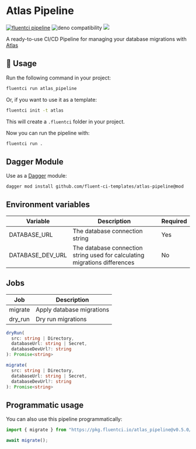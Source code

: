 # Atlas Pipeline

[![fluentci pipeline](https://img.shields.io/badge/dynamic/json?label=pkg.fluentci.io&labelColor=%23000&color=%23460cf1&url=https%3A%2F%2Fapi.fluentci.io%2Fv1%2Fpipeline%2Fatlas_pipeline&query=%24.version)](https://pkg.fluentci.io/atlas_pipeline)
![deno compatibility](https://shield.deno.dev/deno/^1.37)
[![](https://img.shields.io/codecov/c/gh/fluent-ci-templates/atlas-pipeline)](https://codecov.io/gh/fluent-ci-templates/atlas-pipeline)

A ready-to-use CI/CD Pipeline for managing your database migrations with [Atlas](https://atlasgo.io/)

## 🚀 Usage

Run the following command in your project:

```bash
fluentci run atlas_pipeline
```

Or, if you want to use it as a template:

```bash
fluentci init -t atlas
```

This will create a `.fluentci` folder in your project.

Now you can run the pipeline with:

```bash
fluentci run .
```

## Dagger Module

Use as a [Dagger](https://dagger.io) module:

```bash
dagger mod install github.com/fluent-ci-templates/atlas-pipeline@mod
```

## Environment variables

| Variable         | Description                    | Required |
| ---------------- | ------------------------------ | -------- |
| DATABASE_URL     | The database connection string | Yes      |
| DATABASE_DEV_URL | The database connection string used for calculating migrations differences | No      |

## Jobs

| Job       | Description               |
| --------- | ------------------------- |
| migrate   | Apply database migrations |
| dry_run   | Dry run migrations        |

```typescript
dryRun(
  src: string | Directory,
  databaseUrl: string | Secret,
  databaseDevUrl?: string
): Promise<string>

migrate(
  src: string | Directory,
  databaseUrl: string | Secret,
  databaseDevUrl?: string
): Promise<string> 
```

## Programmatic usage

You can also use this pipeline programmatically:

```ts
import { migrate } from "https://pkg.fluentci.io/atlas_pipeline@v0.5.0/mod.ts";

await migrate();
```
